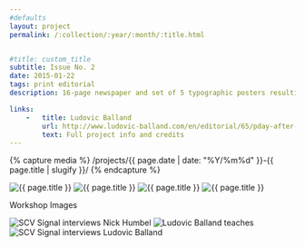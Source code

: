 ```yaml
---
#defaults
layout: project
permalink: /:collection/:year/:month/:title.html


#title: custom_title
subtitle: Issue No. 2
date: 2015-01-22
tags: print editorial
description: 16-page newspaper and set of 5 typographic posters resulting from a workshop with esteemed designer [Ludovic Balland.](http://www.ludovic-balland.com/) Over  five days, five distinguished citizens of Valencia were interviewed about what news they read the day before, their reading habits, and the city in which they live. Each day, one team of students designed and produced a newspaper article for the day's interview, while another team designed a typographic poster summarizing it. The final newspaper and poster series organize the content into a visual system as cultural commentary on how people remember information perceived in the daily media.

links:
    -   title: Ludovic Balland
        url: http://www.ludovic-balland.com/en/editorial/65/pday-after-readingbr-issue-ndeg2-ndashnbspvalencia-ca-p.html
        text: Full project info and credits
---
```


<!-- set project media path -->
{% capture media %}
    /projects/{{ page.date | date: "%Y/%m%d" }}-{{ page.title | slugify }}/
{% endcapture %}
<!-- end -->

<!-- media -->
<img class="span8" src="{{media|strip}}paper.jpg" alt="{{ page.title }}">
<img class="span8" src="{{media|strip}}posters-2up.jpg" alt="{{ page.title }}">
<img class="span8" src="{{media|strip}}posters-3up.jpg" alt="{{ page.title }}">
<img class="span8" src="{{media|strip}}sheets.jpg" alt="{{ page.title }}">

<p class="span8 divider">Workshop Images</p>

<img class="span8" src="{{media|strip}}interview.jpg" alt="SCV Signal interviews Nick Humbel">
<img class="span8" src="{{media|strip}}teaching.jpg" alt="Ludovic Balland teaches">
<img class="span8" src="{{media|strip}}interview-2.jpg" alt="SCV Signal interviews Ludovic Balland">

